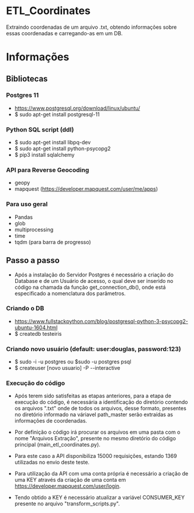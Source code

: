 # ETL_Coordinates
Extraindo coordenadas de um arquivo .txt, obtendo informações sobre essas coordenadas e carregando-as em um DB.

# Informações
  ## Bibliotecas  
  ### Postgres 11
  - https://www.postgresql.org/download/linux/ubuntu/
  - $ sudo apt-get install postgresql-11
  
  ### Python SQL script (ddl)
  - $ sudo apt-get install libpq-dev
  - $ sudo apt-get install python-psycopg2
  - $ pip3 install sqlalchemy

  ### API para Reverse Geocoding
  - geopy
  - mapquest (https://developer.mapquest.com/user/me/apps)
  
  ### Para uso geral
  - Pandas
  - glob
  - multiprocessing
  - time
  - tqdm (para barra de progresso)
    
  ## Passo a passo
  - Após a instalação do Servidor Postgres é necessário a criação do Database e de um Usuário de acesso, o qual deve ser inserido no código na chamada da função get_connection_db(), onde está especificado a nomenclatura dos parâmetros.
    
  ### Criando o DB
  - https://www.fullstackpython.com/blog/postgresql-python-3-psycopg2-ubuntu-1604.html
  - $ createdb testeiris

  ### Criando novo usuário (default: user:douglas, password:123)
  - $ sudo -i -u postgres ou $sudo -u postgres psql
  - $ createuser [novo usuario] -P --interactive

  ### Execução do código
  - Após terem sido satisfeitas as etapas anteriores, para a etapa de execução do código, é necessária a identificação do diretório contendo os arquivos ".txt" onde de todos os arquivos, desse formato, presentes no diretório informado na váriavel path_master serão extraídas as informações de coordenadas.
  
  - Por definição o código irá procurar os arquivos em uma pasta com o nome "Arquivos Extração", presente no mesmo diretório do código principal (main_etl_coordinates.py).

  - Para este caso a API disponibiliza 15000 requisições, estando 1369 utilizadas no envio deste teste.
  - Para utilização da API com uma conta própria é necessário a criação de uma KEY através da criação de uma conta em https://developer.mapquest.com/user/login.
  - Tendo obtido a KEY é necessário atualizar a variável CONSUMER_KEY presente no arquivo "transform_scripts.py".
  
  
